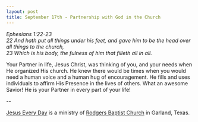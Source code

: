 ```yaml
---
layout: post
title: September 17th - Partnership with God in the Church
---
```


_Ephesians 1:22-23  
22 And hath put all things under his feet, and gave him to be the
head over all things to the church,  
23 Which is his body, the fulness of him that filleth all in all._

Your Partner in life, Jesus Christ, was thinking of you, and your
needs when He organized His church. He knew there would be times when
you would need a human voice and a human hug of encouragement. He
fills and uses individuals to affirm His Presence in the lives of
others. What an awesome Savior! He is your Partner in every part of
your life!

 --

<a href=http://jesuseveryday.net>Jesus Every Day</a> is a ministry of <a href=http://rodgersbaptist.net>Rodgers Baptist Church</a> in Garland, Texas.
